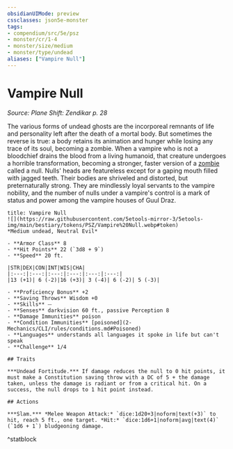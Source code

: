 ```yaml
---
obsidianUIMode: preview
cssclasses: json5e-monster
tags:
- compendium/src/5e/psz
- monster/cr/1-4
- monster/size/medium
- monster/type/undead
aliases: ["Vampire Null"]
---
```

# Vampire Null
*Source: Plane Shift: Zendikar p. 28*  

The various forms of undead ghosts are the incorporeal remnants of life and personality left after the death of a mortal body. But sometimes the reverse is true: a body retains its animation and hunger while losing any trace of its soul, becoming a zombie. When a vampire who is not a bloodchief drains the blood from a living humanoid, that creature undergoes a horrible transformation, becoming a stronger, faster version of a [zombie](2-Mechanics/CLI/bestiary/undead/zombie.md) called a null. Nulls' heads are featureless except for a gaping mouth filled with jagged teeth. Their bodies are shriveled and distorted, but preternaturally strong. They are mindlessly loyal servants to the vampire nobility, and the number of nulls under a vampire's control is a mark of status and power among the vampire houses of Guul Draz.

```ad-statblock
title: Vampire Null
![](https://raw.githubusercontent.com/5etools-mirror-3/5etools-img/main/bestiary/tokens/PSZ/Vampire%20Null.webp#token)
*Medium undead, Neutral Evil*

- **Armor Class** 8
- **Hit Points** 22 (`3d8 + 9`)
- **Speed** 20 ft.

|STR|DEX|CON|INT|WIS|CHA|
|:---:|:---:|:---:|:---:|:---:|:---:|
|13 (+1)| 6 (-2)|16 (+3)| 3 (-4)| 6 (-2)| 5 (-3)|

- **Proficiency Bonus** +2
- **Saving Throws** Wisdom +0
- **Skills** ⏤
- **Senses** darkvision 60 ft., passive Perception 8
- **Damage Immunities** poison
- **Condition Immunities** [poisoned](2-Mechanics/CLI/rules/conditions.md#Poisoned)
- **Languages** understands all languages it spoke in life but can't speak
- **Challenge** 1/4

## Traits

***Undead Fortitude.*** If damage reduces the null to 0 hit points, it must make a Constitution saving throw with a DC of 5 + the damage taken, unless the damage is radiant or from a critical hit. On a success, the null drops to 1 hit point instead.

## Actions

***Slam.*** *Melee Weapon Attack:* `dice:1d20+3|noform|text(+3)` to hit, reach 5 ft., one target. *Hit:* `dice:1d6+1|noform|avg|text(4)` (`1d6 + 1`) bludgeoning damage.
```
^statblock